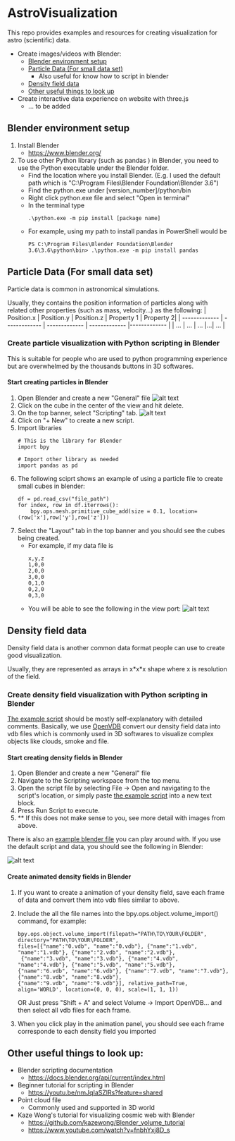 # AstroVisualization
This repo provides examples and resources for creating visualization for astro (scientific) data. 

- Create images/videos with Blender:
  - [Blender environment setup](#blender-environment-setup)
  - [Particle Data (For small data set)](#particle-data-for-small-data-set)
    - Also useful for know how to script in blender
  - [Density field data](#density-field-data)
  - [Other useful things to look up](#other-useful-things-to-look-up)
- Create interactive data experience on website with three.js
   - ... to be added

## Blender environment setup
1. Install Blender 
    * https://www.blender.org/
2. To use other Python library (such as pandas ) in Blender, you need to use the Python executable under the Blender folder.
    * Find the location where you install Blender. (E.g. I used the default path which is "C:\Program Files\Blender Foundation\Blender 3.6\")
    * Find the python.exe under [version_number]/python/bin
    * Right click python.exe file and select "Open in terminal"
    * In the terminal type 
        ```
        .\python.exe -m pip install [package name]
        ```
    * For example, using my path to install pandas in PowerShell would be 
        ```
        PS C:\Program Files\Blender Foundation\Blender 3.6\3.6\python\bin> .\python.exe -m pip install pandas
        ```    
## Particle Data (For small data set)
Particle data is common in astronomical simulations.

Usually, they contains the position information of particles along with related other properties (such as mass, velocity...) as the following:
| Position.x  | Position.y | Position.z | Property 1 | Property 2|
| ------------- | ------------- | ------------- | ------------- |------------- |
| ... | ... | ... |...| ... |

### Create particle visualization with Python scripting in Blender

This is suitable for people who are used to python programming experience but are overwhelmed by the thousands buttons in 3D softwares. 

#### Start creating particles in Blender
1. Open Blender and create a new "General" file
    ![alt text](/Pictures/Create.png)
2. Click on the cube in the center of the view and hit delete.
3. On the top banner, select "Scripting" tab.
    ![alt text](/Pictures/ScriptTab.png)
4. Click on "+ New" to create a new script.
5. Import libraries
    ```
    # This is the library for Blender
    import bpy

    # Import other library as needed
    import pandas as pd
    ```
6. The following sciprt shows an example of using a particle file to create small cubes in blender:
    ```
    df = pd.read_csv("file_path")
    for index, row in df.iterrows():
        bpy.ops.mesh.primitive_cube_add(size = 0.1, location=(row['x'],row['y'],row['z']))

    ```
7. Select the "Layout" tab in the top banner and you should see the cubes being created.
    * For example, if my data file is 
        ```
        x,y,z
        1,0,0
        2,0,0
        3,0,0
        0,1,0
        0,2,0
        0,3,0
        ```
    * You will be able to see the following in the view port:
        ![alt text](/Pictures/ExampleData.png)

## Density field data

Density field data is another common data format people can use to create good visualization.

Usually, they are represented as arrays in x\*x\*x shape where x is resolution of the field.

### Create density field visualization with Python scripting in Blender
[The example script](/BlenderExamples/DensityFeildVis.py) should be mostly self-explanatory with detailed comments. Basically, we use [OpenVDB](https://www.openvdb.org/) convert our density field data into vdb files which is commonly used in 3D softwares to visualize complex objects like clouds, smoke and file.

#### Start creating density fields in Blender
1. Open Blender and create a new "General" file
2. Navigate to the Scripting workspace from the top menu.
3. Open the script file by selecting File -> Open and navigating to the script's location, or simply paste [the example script](/BlenderExamples/DensityFeildVis.py) into a new text block.
4. Press Run Script to execute.
5. ** If this does not make sense to you, see more detail with images from above.

There is also an [example blender file](/BlenderExamples/DensityFieldExample.blend) you can play around with. If you use the default script and data, you should see the following in Blender:

![alt text](/Pictures/DensField.png)

#### Create animated density fields in Blender
1. If you want to create a animation of your density field, save each frame of data and convert them into vdb files similar to above.
2. Include the all the file names into the bpy.ops.object.volume_import() command, for example:
   ```
   bpy.ops.object.volume_import(filepath="PATH\TO\YOUR\FOLDER", directory="PATH\TO\YOUR\FOLDER",
   files=[{"name":"0.vdb", "name":"0.vdb"}, {"name":"1.vdb", "name":"1.vdb"}, {"name":"2.vdb", "name":"2.vdb"},
    {"name":"3.vdb", "name":"3.vdb"}, {"name":"4.vdb", "name":"4.vdb"}, {"name":"5.vdb", "name":"5.vdb"},
   {"name":"6.vdb", "name":"6.vdb"}, {"name":"7.vdb", "name":"7.vdb"}, {"name":"8.vdb", "name":"8.vdb"},
   {"name":"9.vdb", "name":"9.vdb"}], relative_path=True, align='WORLD', location=(0, 0, 0), scale=(1, 1, 1))
   ```

   OR
   Just press "Shift + A" and select Volume -> Import OpenVDB... and then select all vdb files for each frame.
4. When you click play in the animation panel, you should see each frame corresponde to each density field you imported



## Other useful things to look up: 
- Blender scripting documentation
    * https://docs.blender.org/api/current/index.html
- Beginner tutorial for scripting in Blender
    * https://youtu.be/nmJqIaSZlRs?feature=shared
- Point cloud file 
    * Commonly used and supported in 3D world
- Kaze Wong's tutorial for visualizing cosmic web with Blender
    * https://github.com/kazewong/Blender_volume_tutorial
    * https://www.youtube.com/watch?v=fnbhYxj8D_s
